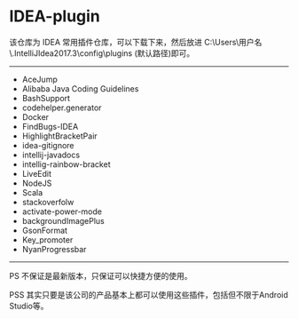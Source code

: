 # IDEA-plugin

该仓库为 IDEA 常用插件仓库，可以下载下来，然后放进 C:\Users\用户名\\.IntelliJIdea2017.3\config\plugins (默认路径)即可。

---

* AceJump
* Alibaba Java Coding Guidelines
* BashSupport
* codehelper.generator
* Docker
* FindBugs-IDEA
* HighlightBracketPair
* idea-gitignore
* intellij-javadocs
* intellig-rainbow-bracket
* LiveEdit
* NodeJS
* Scala
* stackoverfolw
* activate-power-mode
* backgroundImagePlus
* GsonFormat
* Key_promoter
* NyanProgressbar

---



PS 不保证是最新版本，只保证可以快捷方便的使用。

PSS 其实只要是该公司的产品基本上都可以使用这些插件，包括但不限于Android Studio等。
